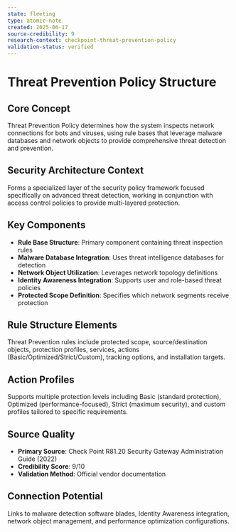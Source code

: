 ```yaml
---
state: fleeting
type: atomic-note
created: 2025-06-17
source-credibility: 9
research-context: checkpoint-threat-prevention-policy
validation-status: verified
---
```


# Threat Prevention Policy Structure

## Core Concept
Threat Prevention Policy determines how the system inspects network connections for bots and viruses, using rule bases that leverage malware databases and network objects to provide comprehensive threat detection and prevention.

## Security Architecture Context
Forms a specialized layer of the security policy framework focused specifically on advanced threat detection, working in conjunction with access control policies to provide multi-layered protection.

## Key Components
- **Rule Base Structure**: Primary component containing threat inspection rules
- **Malware Database Integration**: Uses threat intelligence databases for detection
- **Network Object Utilization**: Leverages network topology definitions
- **Identity Awareness Integration**: Supports user and role-based threat policies
- **Protected Scope Definition**: Specifies which network segments receive protection

## Rule Structure Elements
Threat Prevention rules include protected scope, source/destination objects, protection profiles, services, actions (Basic/Optimized/Strict/Custom), tracking options, and installation targets.

## Action Profiles
Supports multiple protection levels including Basic (standard protection), Optimized (performance-focused), Strict (maximum security), and custom profiles tailored to specific requirements.

## Source Quality
- **Primary Source**: Check Point R81.20 Security Gateway Administration Guide (2022)
- **Credibility Score**: 9/10
- **Validation Method**: Official vendor documentation

## Connection Potential
Links to malware detection software blades, Identity Awareness integration, network object management, and performance optimization configurations.